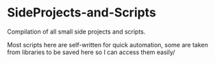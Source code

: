 # SideProjects-and-Scripts
Compilation of all small side projects and scripts.

Most scripts here are self-written for quick automation, some are taken from libraries to be saved here so I can access them easily/
